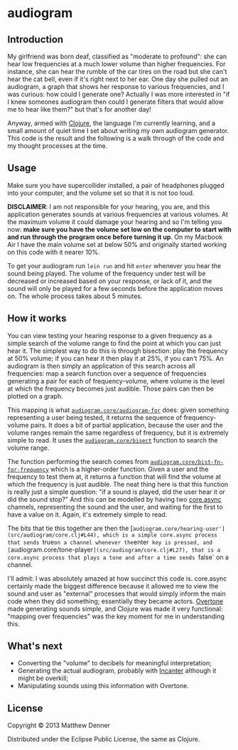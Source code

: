 # audiogram

## Introduction
My girlfriend was born deaf, classified as "moderate to profound": she can hear low frequencies at a much lower volume than higher frequencies.  For instance, she can hear the rumble
of the car tires on the road but she can't hear the cat bell, even if it's right next to her ear.  One day she pulled out an audiogram, a graph that shows her response to
various frequencies, and I was curious: how could I generate one?  Actually I was more interested in "if I knew someones audiogram then could I generate filters that would
allow me to hear like them?" but that's for another day!

Anyway, armed with [Clojure](http://clojure.org/), the language I'm currently learning, and a small amount of quiet time I set about writing my own audiogram generator.  This code
is the result and the following is a walk through of the code and my thought processes at the time.

## Usage
Make sure you have supercollider installed, a pair of headphones plugged into your computer, and the volume set so that it is not too loud.

**DISCLAIMER**: I am not responsible for your hearing, you are, and this application generates sounds at various frequencies at various volumes.  At the maximum volume it could
damage your hearing and so I'm telling you now: **make sure you have the volume set low on the computer to start with and run through the program once before turning it up**.
On my Macbook Air I have the main volume set at below 50% and originally started working on this code with it nearer 10%.

To get your audiogram run `lein run` and hit `enter` whenever you hear the sound being played.  The volume of the frequency under test will be decreased or increased based on
your response, or lack of it, and the sound will only be played for a few seconds before the application moves on.  The whole process takes about 5 minutes.

## How it works
You can view testing your hearing response to a given frequency as a simple search of the volume range to find the point at which you can just hear it.  The simplest way to do
this is through bisection: play the frequency at 50% volume; if you can hear it then play it at 25%, if you can't 75%.  An audiogram is then simply an application of this
search across all frequencies: map a search function over a sequence of frequencies generating a pair for each of frequency-volume, where volume is the level at which the
frequency becomes just audible.  Those pairs can then be plotted on a graph.

This mapping is what [`audiogram.core/audiogram-for`](src/audiogram/core.clj#L66) does: given something representing a user being tested, it returns the sequence of
frequency-volume pairs.  It does a bit of partial application, because the user and the volume ranges remain the same regardless of frequency, but it is extremely simple to
read.  It uses the [`audiogram.core/bisect`](src/audiogram/core.clj#L9) function to search the volume range.

The function performing the search comes from [`audiogram.core/bist-fn-for-frequency`](src/audiogram/core.clj#L55) which is a higher-order function.  Given a user
and the frequency to test them at, it returns a function that will find the volume at which the frequency is just audible.  The neat thing here is that this function is really
just a simple question: "if a sound is played, did the user hear it or did the sound stop?"  And this can be modelled by having two [core.async](https://github.com/clojure/core.async)
channels, representing the sound and the user, and waiting for the first to have a value on it.  Again, it's extremely simple to read.

The bits that tie this together are then the [`audiogram.core/hearing-user'](src/audiogram/core.clj#L44), which is a simple core.async process that sends `true` on
a channel whenever the `enter` key is pressed, and [`audiogram.core/tone-player`](src/audiogram/core.clj#L27), that is a core.async process that plays a tone and
after a time sends `false` on a channel.

I'll admit: I was absolutely amazed at how succinct this code is.  core.async certainly made the biggest difference because it allowed me to view the sound and user as
"external" processes that would simply inform the main code when they did something; essentially they became actors.  [Overtone](http://overtone.github.io/) made generating
sounds simple, and Clojure was made it very functional: "mapping over frequencies" was the key moment for me in understanding this.

## What's next
* Converting the "volume" to decibels for meaningful interpretation;
* Generating the actual audiogram, probably with [Incanter](http://incanter.org/) although it might be overkill;
* Manipulating sounds using this information with Overtone.

## License

Copyright © 2013 Matthew Denner

Distributed under the Eclipse Public License, the same as Clojure.
